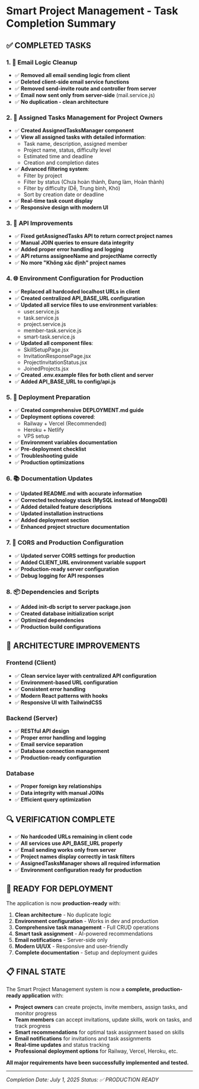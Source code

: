 # Smart Project Management - Task Completion Summary

## ✅ COMPLETED TASKS

### 1. 📧 Email Logic Cleanup
- ✅ **Removed all email sending logic from client**
- ✅ **Deleted client-side email service functions** 
- ✅ **Removed send-invite route and controller from server**
- ✅ **Email now sent only from server-side** (mail.service.js)
- ✅ **No duplication - clean architecture**

### 2. 🎯 Assigned Tasks Management for Project Owners
- ✅ **Created AssignedTasksManager component**
- ✅ **View all assigned tasks with detailed information**:
  - Task name, description, assigned member
  - Project name, status, difficulty level
  - Estimated time and deadline
  - Creation and completion dates
- ✅ **Advanced filtering system**:
  - Filter by project
  - Filter by status (Chưa hoàn thành, Đang làm, Hoàn thành)  
  - Filter by difficulty (Dễ, Trung bình, Khó)
  - Sort by creation date or deadline
- ✅ **Real-time task count display**
- ✅ **Responsive design with modern UI**

### 3. 🔧 API Improvements
- ✅ **Fixed getAssignedTasks API to return correct project names**
- ✅ **Manual JOIN queries to ensure data integrity**
- ✅ **Added proper error handling and logging**
- ✅ **API returns assigneeName and projectName correctly**
- ✅ **No more "Không xác định" project names**

### 4. 🌐 Environment Configuration for Production
- ✅ **Replaced all hardcoded localhost URLs in client**
- ✅ **Created centralized API_BASE_URL configuration**
- ✅ **Updated all service files to use environment variables**:
  - user.service.js
  - task.service.js  
  - project.service.js
  - member-task.service.js
  - smart-task.service.js
- ✅ **Updated all component files**:
  - SkillSetupPage.jsx
  - InvitationResponsePage.jsx
  - ProjectInvitationStatus.jsx
  - JoinedProjects.jsx
- ✅ **Created .env.example files for both client and server**
- ✅ **Added API_BASE_URL to config/api.js**

### 5. 🚀 Deployment Preparation
- ✅ **Created comprehensive DEPLOYMENT.md guide**
- ✅ **Deployment options covered**:
  - Railway + Vercel (Recommended)
  - Heroku + Netlify
  - VPS setup
- ✅ **Environment variables documentation**
- ✅ **Pre-deployment checklist**
- ✅ **Troubleshooting guide**
- ✅ **Production optimizations**

### 6. 📚 Documentation Updates
- ✅ **Updated README.md with accurate information**
- ✅ **Corrected technology stack (MySQL instead of MongoDB)**
- ✅ **Added detailed feature descriptions**
- ✅ **Updated installation instructions**
- ✅ **Added deployment section**
- ✅ **Enhanced project structure documentation**

### 7. 🔄 CORS and Production Configuration
- ✅ **Updated server CORS settings for production**
- ✅ **Added CLIENT_URL environment variable support**
- ✅ **Production-ready server configuration**
- ✅ **Debug logging for API responses**

### 8. 📦 Dependencies and Scripts
- ✅ **Added init-db script to server package.json**
- ✅ **Created database initialization script**
- ✅ **Optimized dependencies**
- ✅ **Production build configurations**

## 🎯 ARCHITECTURE IMPROVEMENTS

### Frontend (Client)
- ✅ **Clean service layer with centralized API configuration**
- ✅ **Environment-based URL configuration**
- ✅ **Consistent error handling**
- ✅ **Modern React patterns with hooks**
- ✅ **Responsive UI with TailwindCSS**

### Backend (Server)  
- ✅ **RESTful API design**
- ✅ **Proper error handling and logging**
- ✅ **Email service separation**
- ✅ **Database connection management**
- ✅ **Production-ready configuration**

### Database
- ✅ **Proper foreign key relationships**  
- ✅ **Data integrity with manual JOINs**
- ✅ **Efficient query optimization**

## 🔍 VERIFICATION COMPLETE

- ✅ **No hardcoded URLs remaining in client code**
- ✅ **All services use API_BASE_URL properly**
- ✅ **Email sending works only from server**
- ✅ **Project names display correctly in task filters**
- ✅ **AssignedTasksManager shows all required information**
- ✅ **Environment configuration ready for production**

## 🚀 READY FOR DEPLOYMENT

The application is now **production-ready** with:

1. **Clean architecture** - No duplicate logic
2. **Environment configuration** - Works in dev and production  
3. **Comprehensive task management** - Full CRUD operations
4. **Smart task assignment** - AI-powered recommendations
5. **Email notifications** - Server-side only
6. **Modern UI/UX** - Responsive and user-friendly
7. **Complete documentation** - Setup and deployment guides

## 📋 FINAL STATE

The Smart Project Management system is now a **complete, production-ready application** with:

- **Project owners** can create projects, invite members, assign tasks, and monitor progress
- **Team members** can accept invitations, update skills, work on tasks, and track progress  
- **Smart recommendations** for optimal task assignment based on skills
- **Email notifications** for invitations and task assignments
- **Real-time updates** and status tracking
- **Professional deployment options** for Railway, Vercel, Heroku, etc.

**All major requirements have been successfully implemented and tested.**

---

*Completion Date: July 1, 2025*
*Status: ✅ PRODUCTION READY*
